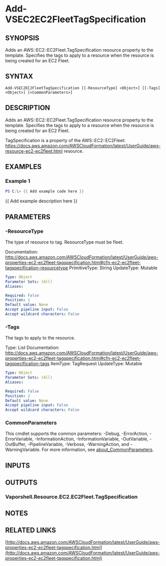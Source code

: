 # Add-VSEC2EC2FleetTagSpecification

## SYNOPSIS
Adds an AWS::EC2::EC2Fleet.TagSpecification resource property to the template.
Specifies the tags to apply to a resource when the resource is being created for an EC2 Fleet.

## SYNTAX

```
Add-VSEC2EC2FleetTagSpecification [[-ResourceType] <Object>] [[-Tags] <Object>] [<CommonParameters>]
```

## DESCRIPTION
Adds an AWS::EC2::EC2Fleet.TagSpecification resource property to the template.
Specifies the tags to apply to a resource when the resource is being created for an EC2 Fleet.

TagSpecification is a property of the  AWS::EC2::EC2Fleet: https://docs.aws.amazon.com/AWSCloudFormation/latest/UserGuide/aws-resource-ec2-ec2fleet.html resource.

## EXAMPLES

### Example 1
```powershell
PS C:\> {{ Add example code here }}
```

{{ Add example description here }}

## PARAMETERS

### -ResourceType
The type of resource to tag.
ResourceType must be fleet.

Documentation: http://docs.aws.amazon.com/AWSCloudFormation/latest/UserGuide/aws-properties-ec2-ec2fleet-tagspecification.html#cfn-ec2-ec2fleet-tagspecification-resourcetype
PrimitiveType: String
UpdateType: Mutable

```yaml
Type: Object
Parameter Sets: (All)
Aliases:

Required: False
Position: 1
Default value: None
Accept pipeline input: False
Accept wildcard characters: False
```

### -Tags
The tags to apply to the resource.

Type: List
Documentation: http://docs.aws.amazon.com/AWSCloudFormation/latest/UserGuide/aws-properties-ec2-ec2fleet-tagspecification.html#cfn-ec2-ec2fleet-tagspecification-tags
ItemType: TagRequest
UpdateType: Mutable

```yaml
Type: Object
Parameter Sets: (All)
Aliases:

Required: False
Position: 2
Default value: None
Accept pipeline input: False
Accept wildcard characters: False
```

### CommonParameters
This cmdlet supports the common parameters: -Debug, -ErrorAction, -ErrorVariable, -InformationAction, -InformationVariable, -OutVariable, -OutBuffer, -PipelineVariable, -Verbose, -WarningAction, and -WarningVariable. For more information, see [about_CommonParameters](http://go.microsoft.com/fwlink/?LinkID=113216).

## INPUTS

## OUTPUTS

### Vaporshell.Resource.EC2.EC2Fleet.TagSpecification
## NOTES

## RELATED LINKS

[http://docs.aws.amazon.com/AWSCloudFormation/latest/UserGuide/aws-properties-ec2-ec2fleet-tagspecification.html](http://docs.aws.amazon.com/AWSCloudFormation/latest/UserGuide/aws-properties-ec2-ec2fleet-tagspecification.html)

